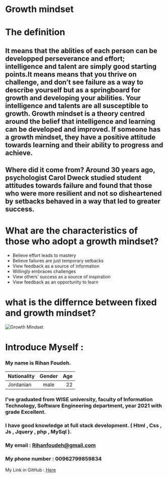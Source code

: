 



# Growth mindset


# The definition

## It means that the ablities of each person can be developped perseverance and effort; intelligence and talent are simply good starting points.It means means that you thrive on challenge, and don’t see failure as a way to describe yourself but as a springboard for growth and developing your abilities. Your intelligence and talents are all susceptible to growth. Growth mindset is a theory centred around the belief that intelligence and learning can be developed and improved. If someone has a growth mindset, they have a positive attitude towards learning and their ability to progress and achieve.


## Where did it come from? Around 30 years ago, psychologist Carol Dweck studied student attitudes towards failure and found that those who were more resilient and not so disheartened by setbacks behaved in a way that led to greater success.



# What are the characteristics of those who adopt a growth mindset?

- Believe effort leads to mastery
- Believe failures are just temporary setbacks
- View feedback as a source of information
- Willingly embraces challenges
- View others’ success as a source of inspiration
- View feedback as an opportunity to learn



# what is the differnce between fixed and growth mindset?


![Growth Mindset](https://assets.website-files.com/5e61c61d7b1e830be9d1c47a/5f6d8ebab07a96ab7f5feebf_Growth%20vs%20Fixed%20Mindset%20Infographic.png)











# Introduce Myself :
### My name is Rihan Foudeh.

| Nationality	 | Gender     | Age   | 
| :---         |    :----:  |  ---: | 
| Jordanian	   | male       | 22    | 

### I’ve graduated from WISE university, faculty of Information Technology, Software Engineering department, year 2021 with grade Excellent.
### I have good knowledge at full stack development. ( Html , Css , Js , Jquery , php , MySql ).

### My email : Rihanfoudeh@gmail.com 
### My phone number : 00962799859834 
My Link in GitHub : [Here](https://github.com/RihanFoudeh) 


